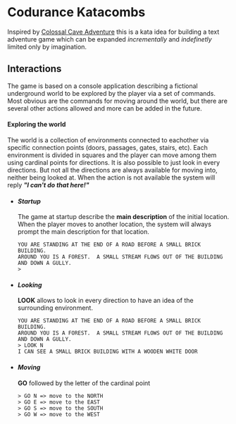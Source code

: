 # Codurance Katacombs

Inspired by [Colossal Cave Adventure](https://en.wikipedia.org/wiki/Colossal_Cave_Adventure) this is a kata idea for building a text adventure game which can be expanded *incrementally* and *indefinetly* limited only by imagination.

## Interactions
The game is based on a console application describing a fictional underground world to be explored by the player via a set of commands.
Most obvious are the commands for moving around the world, but there are several other actions allowed and more can be added in the future.

   #### Exploring the world 
   The world is a collection of environments connected to eachother via specific connection points (doors, passages, gates, stairs, etc). Each environment is divided in squares and the player can move among them using cardinal points for directions. It is also possible to just look in every directions. But not all the directions are always available for moving into, neither being looked at. When the action is not available the system will reply ***"I can't do that here!"***
   * #### *Startup*
     The game at startup describe the **main description** of the initial location. When the player moves to another location, the system will always prompt the main description for that location.
        ```
        YOU ARE STANDING AT THE END OF A ROAD BEFORE A SMALL BRICK BUILDING. 
        AROUND YOU IS A FOREST.  A SMALL STREAM FLOWS OUT OF THE BUILDING AND DOWN A GULLY.
        >
        ```
    
   * #### *Looking*
        **LOOK** allows to look in every direction to have an idea of the surrounding environment. 
        ```
        YOU ARE STANDING AT THE END OF A ROAD BEFORE A SMALL BRICK BUILDING. 
        AROUND YOU IS A FOREST.  A SMALL STREAM FLOWS OUT OF THE BUILDING AND DOWN A GULLY.
        > LOOK N
        I CAN SEE A SMALL BRICK BUILDING WITH A WOODEN WHITE DOOR
        ```
   
  * #### *Moving* 
     **GO** followed by the letter of the cardinal point
    ```
    > GO N => move to the NORTH
    > GO E => move to the EAST
    > GO S => move to the SOUTH
    > GO W => move to the WEST
    ```
  


